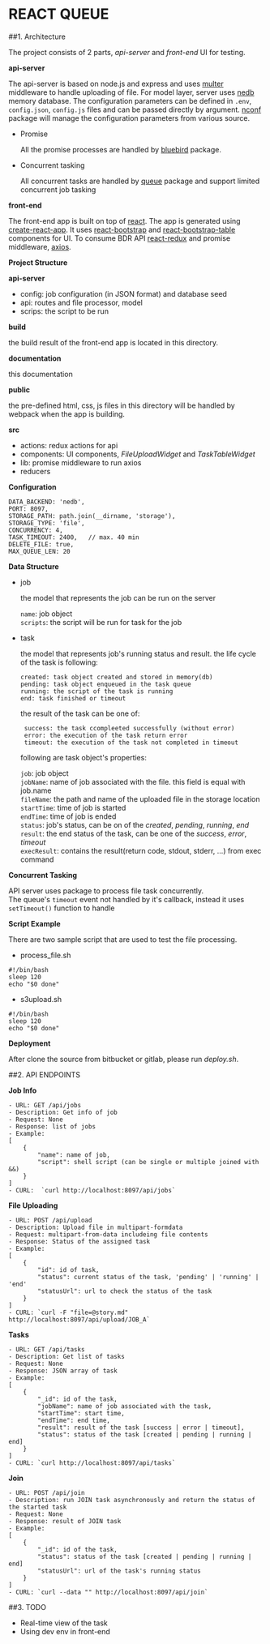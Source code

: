 REACT QUEUE
===========

##1. Architecture

The project consists of 2 parts, *api-server* and *front-end* UI for testing. 

**api-server**

The api-server is based on node.js and express and uses [multer](https://ewiggin.gitbooks.io/expressjs-middleware/content/multer.html) middleware to handle uploading of file.
For model layer, server uses [nedb](https://github.com/louischatriot/nedb) memory database.
The configuration parameters can be defined in `.env`, `config.json`, `config.js` files and can be passed directly by argument. 
[nconf](https://www.npmjs.com/package/nconf) package will manage the configuration parameters from various source.

- Promise

  All the promise processes are handled by [bluebird](http://bluebirdjs.com/docs/getting-started.html) package.

- Concurrent tasking
  
  All concurrent tasks are handled by [queue](https://www.npmjs.com/package/queue) package and support limited concurrent job tasking

**front-end**

The front-end app is built on top of [react](https://facebook.github.io/react/).
The app is generated using [create-react-app](https://github.com/facebookincubator/create-react-app).
It uses [react-bootstrap](https://react-bootstrap.github.io/) and [react-bootstrap-table](https://github.com/AllenFang/react-bootstrap-table) components for UI.
To consume BDR API [react-redux](https://github.com/reactjs/react-redux) and promise middleware, [axios](https://github.com/mzabriskie/axios).    

**Project Structure**
  
  __api-server__
  
  * config: job configuration (in JSON format) and database seed
  * api: routes and file processor, model
  * scrips: the script to be run
   
  __build__
  
  the build result of the front-end app is located in this directory.

  __documentation__
  
  this documentation    

  __public__

  the pre-defined html, css, js files in this directory will be handled by webpack when the app is building. 

  __src__
  
  * actions: redux actions for api
  * components: UI components, *FileUploadWidget* and *TaskTableWidget*
  * lib: promise middleware to run axios
  * reducers

**Configuration**

    DATA_BACKEND: 'nedb',
    PORT: 8097,
    STORAGE_PATH: path.join(__dirname, 'storage'),
    STORAGE_TYPE: 'file',
    CONCURRENCY: 4,
    TASK_TIMEOUT: 2400,   // max. 40 min
    DELETE_FILE: true,
    MAX_QUEUE_LEN: 20

**Data Structure**
  
  - job

    the model that represents the job can be run on the server

    `name`: job object  
    `scripts`: the script will be run for task for the job      

  - task
    
    the model that represents job's running status and result.
    the life cycle of the task is following:

        created: task object created and stored in memory(db)
        pending: task object enqueued in the task queue
        running: the script of the task is running
        end: task finished or timeout
    
    the result of the task can be one of:
         
         success: the task ccompleeted successfully (without error)
         error: the execution of the task return error
         timeout: the execution of the task not completed in timeout
    
    following are task object's properties:
     
    `job`: job object  
    `jobName`: name of job associated with the file. this field is equal with job.name    
    `fileName`: the path and name of the uploaded file in the storage location  
    `startTime`: time of job is started  
    `endTime`: time of job is ended  
    `status`: job's status, can be on of the *created*, *pending*, *running*, *end*    
    `result`: the end status of the task, can be one of the *success*, *error*, *timeout*    
    `execResult`: contains the result(return code, stdout, stderr, ...) from exec command
   
**Concurrent Tasking**

  API server uses  package to process file task concurrently.  
  The queue's `timeout` event not handled by it's callback, instead it uses `setTimeout()` function to handle   

**Script Example**

   There are two sample script that are used to test the file processing.
   
   - process_file.sh

    #!/bin/bash   
    sleep 120
    echo "$0 done"

   
   - s3upload.sh
       
    #!/bin/bash   
    sleep 120
    echo "$0 done"
   
**Deployment**

  After clone the source from bitbucket or gitlab, please run *deploy.sh*.


##2. API ENDPOINTS

**Job Info**

    - URL: GET /api/jobs
    - Description: Get info of job
    - Request: None
    - Response: list of jobs
    - Example:
    [
        {
            "name": name of job,
            "script": shell script (can be single or multiple joined with &&)
        }
    ]
    - CURL:  `curl http://localhost:8097/api/jobs`

**File Uploading**

    - URL: POST /api/upload
    - Description: Upload file in multipart-formdata
    - Request: multipart-from-data includeing file contents
    - Response: Status of the assigned task
    - Example:
    [
        {
            "id": id of task,
            "status": current status of the task, 'pending' | 'running' | 'end'
            "statusUrl": url to check the status of the task
        }
    ]
    - CURL: `curl -F "file=@story.md" http://localhost:8097/api/upload/JOB_A`
 
**Tasks**

    - URL: GET /api/tasks
    - Description: Get list of tasks
    - Request: None
    - Response: JSON array of task
    - Example:
    [
        {
            "_id": id of the task,
            "jobName": name of job associated with the task,
            "startTime": start time, 
            "endTime": end time,
            "result": result of the task [success | error | timeout], 
            "status": status of the task [created | pending | running | end]
        }
    ]
    - CURL: `curl http://localhost:8097/api/tasks`

**Join**

    - URL: POST /api/join
    - Description: run JOIN task asynchronously and return the status of the started task
    - Request: None
    - Response: result of JOIN task
    - Example:
    [
        {
            "_id": id of the task,
            "status": status of the task [created | pending | running | end]
            "statusUrl": url of the task's running status
        }
    ]
    - CURL: `curl --data "" http://localhost:8097/api/join`

##3. TODO

- Real-time view of the task
- Using dev env in front-end
